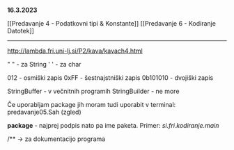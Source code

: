 **16.3.2023**

[[Predavanje 4 - Podatkovni tipi & Konstante]]
[[Predavanje 6 - Kodiranje Datotek]]

---

http://lambda.fri.uni-lj.si/P2/kava/kavach4.html

" " - za String
' ' - za char

012 - osmiški zapis
0xFF - šestnajstniški zapis
0b101010 - dvojiški zapis

StringBuffer - v večnitnih programih
StringBuilder - ne more

Če uporabljam package jih moram tudi uporabit v terminal: predavanje05.Sah (zgled)

**package** - najprej podpis nato pa ime paketa. Primer: *si.fri.kodiranje.main*


/** -> za dokumentacijo programa


